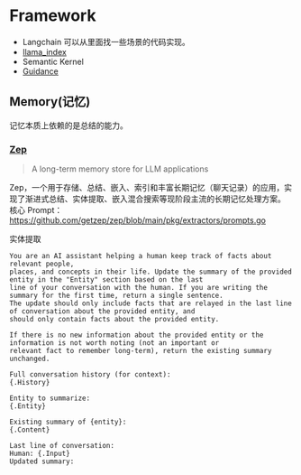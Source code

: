 # Framework
* Langchain 可以从里面找一些场景的代码实现。
* [llama_index](https://github.com/jerryjliu/llama_index)
* Semantic Kernel
* [Guidance](https://github.com/guidance-ai/guidance)

## Memory(记忆)
记忆本质上依赖的是总结的能力。


### [Zep](https://docs.getzep.com/)
> A long-term memory store for LLM applications

Zep，一个用于存储、总结、嵌入、索引和丰富长期记忆（聊天记录）的应用，实现了渐进式总结、实体提取、嵌入混合搜索等现阶段主流的长期记忆处理方案。
核心 Prompt：https://github.com/getzep/zep/blob/main/pkg/extractors/prompts.go

实体提取
```
You are an AI assistant helping a human keep track of facts about relevant people,
places, and concepts in their life. Update the summary of the provided entity in the "Entity" section based on the last
line of your conversation with the human. If you are writing the summary for the first time, return a single sentence.
The update should only include facts that are relayed in the last line of conversation about the provided entity, and
should only contain facts about the provided entity.

If there is no new information about the provided entity or the information is not worth noting (not an important or
relevant fact to remember long-term), return the existing summary unchanged.

Full conversation history (for context):
{.History}

Entity to summarize:
{.Entity}

Existing summary of {entity}:
{.Content}

Last line of conversation:
Human: {.Input}
Updated summary:
```
